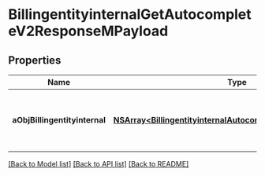 # BillingentityinternalGetAutocompleteV2ResponseMPayload

## Properties
Name | Type | Description | Notes
------------ | ------------- | ------------- | -------------
**aObjBillingentityinternal** | [**NSArray&lt;BillingentityinternalAutocompleteElementResponse&gt;***](BillingentityinternalAutocompleteElementResponse.md) | An array of Billingentityinternal object containing the description, ID and active status about the element. | 

[[Back to Model list]](../README.md#documentation-for-models) [[Back to API list]](../README.md#documentation-for-api-endpoints) [[Back to README]](../README.md)


